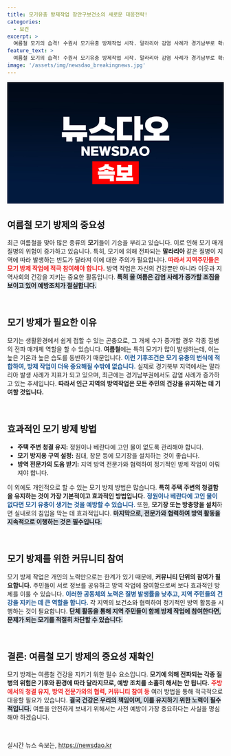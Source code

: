 ```yaml
---
title: 모기유충 방제작업 장안구보건소의 새로운 대응전략!
categories:
  - 보건
excerpt: >
  여름철 모기의 습격! 수원서 모기유충 방제작업 시작. 말라리아 감염 사례가 경기남부로 확산 중—주목해야 할 여름의 경고신호!
feature_text: >
  여름철 모기의 습격! 수원서 모기유충 방제작업 시작. 말라리아 감염 사례가 경기남부로 확산 중—주목해야 할 여름의 경고신호!
image: '/assets/img/newsdao_breakingnews.jpg'
---
```


<p><img src="/assets/img/newsdao_breakingnews.jpg" alt="flaretime 속보" /></p>

<h2 data-ke-size="size26">여름철 모기 방제의 중요성</h2>

<p data-ke-size="size16">최근 여름철을 맞아 많은 종류의 <b>모기</b>들이 기승을 부리고 있습니다. 이로 인해 모기 매개 질병의 위험이 증가하고 있습니다. 특히, 모기에 의해 전파되는 <b>말라리아</b> 같은 질병이 지역에 따라 발생하는 빈도가 달라져 이에 대한 주의가 필요합니다. <b><span style="color: #ee2323;">따라서 지역주민들은 모기 방제 작업에 적극 참여해야 합니다.</span></b> 방역 작업은 자신의 건강뿐만 아니라 이웃과 지역사회의 건강을 지키는 중요한 활동입니다. <b><span style="background-color: #21538527;">특히 올 여름은 감염 사례가 증가할 조짐을 보이고 있어 예방조치가 절실합니다.</span></b></p>

<p data-ke-size="size16">&nbsp;</p>

<h2 data-ke-size="size26">모기 방제가 필요한 이유</h2>

<p data-ke-size="size16">모기는 생활환경에서 쉽게 접할 수 있는 곤충으로, 그 개체 수가 증가할 경우 각종 질병의 전파 매개체 역할을 할 수 있습니다. <b>여름철</b>에는 특히 모기가 많이 발생하는데, 이는 높은 기온과 높은 습도를 동반하기 때문입니다. <b><span style="color: #1a5490;">이런 기후조건은 모기 유충의 번식에 적합하여, 방제 작업이 더욱 중요해질 수밖에 없습니다.</span></b> 실제로 경기북부 지역에서는 말라리아 발생 사례가 지표가 되고 있으며, 최근에는 경기남부권에서도 감염 사례가 증가하고 있는 추세입니다. <b><span style="ee2323;">따라서 인근 지역의 방역작업은 모든 주민의 건강을 유지하는 데 기여할 것입니다.</span></b></p>

<p data-ke-size="size16">&nbsp;</p>

<h2 data-ke-size="size26">효과적인 모기 방제 방법</h2>

<ul>
<li><b>주택 주변 청결 유지:</b> 정원이나 베란다에 고인 물이 없도록 관리해야 합니다.</li>
<li><b>모기 방지용 구역 설정:</b> 침대, 창문 등에 모기장을 설치하는 것이 좋습니다.</li>
<li><b>방역 전문가의 도움 받기:</b> 지역 방역 전문가와 협력하여 정기적인 방제 작업이 이뤄져야 합니다.</li>
</ul>

<p data-ke-size="size16">이 외에도 개인적으로 할 수 있는 모기 방제 방법은 많습니다. <b>특히 주택 주변의 청결함을 유지하는 것이 가장 기본적이고 효과적인 방법입니다.</b> <b><span style="color: #1a5490;">정원이나 베란다에 고인 물이 없다면 모기 유충이 생기는 것을 예방할 수 있습니다.</span></b> 또한, <b>모기장 또는 방충망을 설치</b>하면 실내로의 침입을 막는 데 효과적입니다. <b><span style="background-color: #21538527;">마지막으로, 전문가와 협력하여 방역 활동을 지속적으로 이행하는 것은 필수입니다.</span></b></p>

<p data-ke-size="size16">&nbsp;</p>

<h2 data-ke-size="size26">모기 방제를 위한 커뮤니티 참여</h2>

<p data-ke-size="size16">모기 방제 작업은 개인의 노력만으로는 한계가 있기 때문에, <b>커뮤니티 단위의 참여가 필요합니다.</b> 주민들이 서로 정보를 공유하고 방역 작업에 참여함으로써 보다 효과적인 방제를 이룰 수 있습니다. <b><span style="color: #1a5490;">이러한 공동체의 노력은 질병 발생률을 낮추고, 지역 주민들의 건강을 지키는 데 큰 역할을 합니다.</span></b> 각 지역의 보건소와 협력하여 정기적인 방역 활동을 시행하는 것이 필요합니다. <b><span style="background-color: #21538527;">단체 활동을 통해 지역 주민들이 함께 방제 작업에 참여한다면, 문제가 되는 모기를 적절히 차단할 수 있습니다.</span></b> </p>

<p data-ke-size="size16">&nbsp;</p>

<h2 data-ke-size="size26">결론: 여름철 모기 방제의 중요성 재확인</h2>

<p data-ke-size="size16">모기 방제는 여름철 건강을 지키기 위한 필수 요소입니다. <b>모기에 의해 전파되는 각종 질병의 위험은 기후와 환경에 따라 달라지므로, 예방 조치를 소홀히 해서는 안 됩니다.</b> <b><span style="color: #ee2323;">주방에서의 청결 유지, 방역 전문가와의 협력, 커뮤니티 참여 등</span></b> 여러 방법을 통해 적극적으로 대응할 필요가 있습니다. <b><span style="background-color: #21538527;">결국 건강은 우리의 책임이며, 이를 유지하기 위한 노력이 필수적입니다.</span></b> 여름을 안전하게 보내기 위해서는 사전 예방이 가장 중요하다는 사실을 명심해야 하겠습니다.</p>

<p data-ke-size="size16">&nbsp;</p>
실시간 뉴스 속보는, <a href="https://newsdao.kr" rel="dofollow">https://newsdao.kr</a>


